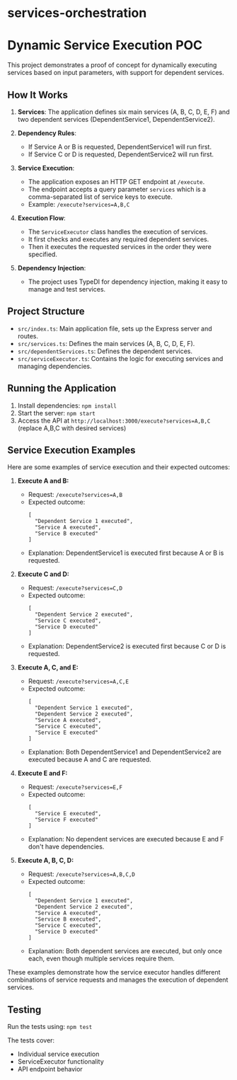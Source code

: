# services-orchestration

# Dynamic Service Execution POC

This project demonstrates a proof of concept for dynamically executing services based on input parameters, with support for dependent services.

## How It Works

1. **Services**: The application defines six main services (A, B, C, D, E, F) and two dependent services (DependentService1, DependentService2).

2. **Dependency Rules**:
   - If Service A or B is requested, DependentService1 will run first.
   - If Service C or D is requested, DependentService2 will run first.

3. **Service Execution**:
   - The application exposes an HTTP GET endpoint at `/execute`.
   - The endpoint accepts a query parameter `services` which is a comma-separated list of service keys to execute.
   - Example: `/execute?services=A,B,C`

4. **Execution Flow**:
   - The `ServiceExecutor` class handles the execution of services.
   - It first checks and executes any required dependent services.
   - Then it executes the requested services in the order they were specified.

5. **Dependency Injection**:
   - The project uses TypeDI for dependency injection, making it easy to manage and test services.

## Project Structure

- `src/index.ts`: Main application file, sets up the Express server and routes.
- `src/services.ts`: Defines the main services (A, B, C, D, E, F).
- `src/dependentServices.ts`: Defines the dependent services.
- `src/serviceExecutor.ts`: Contains the logic for executing services and managing dependencies.

## Running the Application

1. Install dependencies: `npm install`
2. Start the server: `npm start`
3. Access the API at `http://localhost:3000/execute?services=A,B,C` (replace A,B,C with desired services)

## Service Execution Examples

Here are some examples of service execution and their expected outcomes:

1. **Execute A and B:**
   - Request: `/execute?services=A,B`
   - Expected outcome:
     ```
     [
       "Dependent Service 1 executed",
       "Service A executed",
       "Service B executed"
     ]
     ```
   - Explanation: DependentService1 is executed first because A or B is requested.

2. **Execute C and D:**
   - Request: `/execute?services=C,D`
   - Expected outcome:
     ```
     [
       "Dependent Service 2 executed",
       "Service C executed",
       "Service D executed"
     ]
     ```
   - Explanation: DependentService2 is executed first because C or D is requested.

3. **Execute A, C, and E:**
   - Request: `/execute?services=A,C,E`
   - Expected outcome:
     ```
     [
       "Dependent Service 1 executed",
       "Dependent Service 2 executed",
       "Service A executed",
       "Service C executed",
       "Service E executed"
     ]
     ```
   - Explanation: Both DependentService1 and DependentService2 are executed because A and C are requested.

4. **Execute E and F:**
   - Request: `/execute?services=E,F`
   - Expected outcome:
     ```
     [
       "Service E executed",
       "Service F executed"
     ]
     ```
   - Explanation: No dependent services are executed because E and F don't have dependencies.

5. **Execute A, B, C, D:**
   - Request: `/execute?services=A,B,C,D`
   - Expected outcome:
     ```
     [
       "Dependent Service 1 executed",
       "Dependent Service 2 executed",
       "Service A executed",
       "Service B executed",
       "Service C executed",
       "Service D executed"
     ]
     ```
   - Explanation: Both dependent services are executed, but only once each, even though multiple services require them.

These examples demonstrate how the service executor handles different combinations of service requests and manages the execution of dependent services.

## Testing

Run the tests using: `npm test`

The tests cover:
- Individual service execution
- ServiceExecutor functionality
- API endpoint behavior
